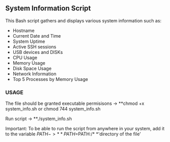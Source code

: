 ## System Information Script

This Bash script gathers and displays various system information such as:

* Hostname
* Current Date and Time
* System Uptime
* Active SSH sessions
* USB devices and DISKs
* CPU Usage
* Memory Usage
* Disk Space Usage
* Network Information
* Top 5 Processes by Memory Usage

### USAGE

The file should be granted executable permisisons -> **chmod +x system_info.sh or chmod 744 system_info.sh

Run script -> **./system_info.sh

Important: To be able to run the script from anywhere in your system, add it to the variable $PATH -> **PATH=$PATH:/* *'directory of the file'
